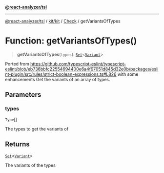 [**@react-analyzer/tsl**](../../../../../README.md)

***

[@react-analyzer/tsl](../../../../../README.md) / [kit/kit](../../../README.md) / [Check](../README.md) / getVariantsOfTypes

# Function: getVariantsOfTypes()

> **getVariantsOfTypes**(`types`): [`Set`](https://developer.mozilla.org/docs/Web/JavaScript/Reference/Global_Objects/Set)\<[`Variant`](../type-aliases/Variant.md)\>

Ported from https://github.com/typescript-eslint/typescript-eslint/blob/eb736bbfc22554694400e6a4f97051d845d32e0b/packages/eslint-plugin/src/rules/strict-boolean-expressions.ts#L826 with some enhancements
Get the variants of an array of types.

## Parameters

### types

`Type`[]

The types to get the variants of

## Returns

[`Set`](https://developer.mozilla.org/docs/Web/JavaScript/Reference/Global_Objects/Set)\<[`Variant`](../type-aliases/Variant.md)\>

The variants of the types
